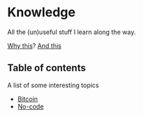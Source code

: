 # Knowledge

All the (un)useful stuff I learn along the way.

[Why this](https://github.com/RichardLitt/meta-knowledge)? [And this](https://dev.to/aurelio/how-i-remember-everything-i-learn-19mi)

## Table of contents
A list of some interesting topics
- [Bitcoin](bitcoin)
- [No-code](nocode)
